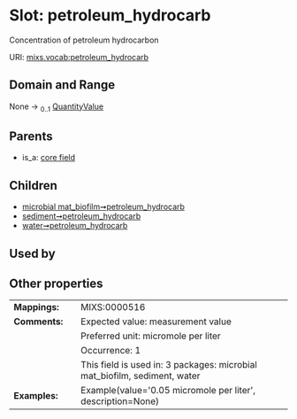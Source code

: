 
# Slot: petroleum_hydrocarb


Concentration of petroleum hydrocarbon

URI: [mixs.vocab:petroleum_hydrocarb](https://w3id.org/mixs/vocab/petroleum_hydrocarb)


## Domain and Range

None &#8594;  <sub>0..1</sub> [QuantityValue](QuantityValue.md)

## Parents

 *  is_a: [core field](core_field.md)

## Children

 *  [microbial mat_biofilm➞petroleum_hydrocarb](microbial_mat_biofilm_petroleum_hydrocarb.md)
 *  [sediment➞petroleum_hydrocarb](sediment_petroleum_hydrocarb.md)
 *  [water➞petroleum_hydrocarb](water_petroleum_hydrocarb.md)

## Used by


## Other properties

|  |  |  |
| --- | --- | --- |
| **Mappings:** | | MIXS:0000516 |
| **Comments:** | | Expected value: measurement value |
|  | | Preferred unit: micromole per liter |
|  | | Occurrence: 1 |
|  | | This field is used in: 3 packages: microbial mat_biofilm, sediment, water |
| **Examples:** | | Example(value='0.05 micromole per liter', description=None) |

